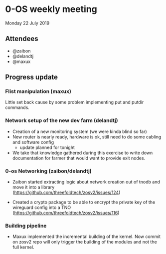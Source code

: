 # 0-OS weekly meeting

Monday 22 July 2019

## Attendees

- @zaibon
- @delandtj
- @maxux


## Progress update


### Flist manipulation (maxux)

Little set back cause by some problem implementing put and putdir commands.

### Network setup of the new dev farm (delandtj)

- Creation of a new monitoring system (we were kinda blind so far)
- New router is nearly ready, hardware is ok, still need to do some cabling and software config
  - update planned for tonight
- We take that knowledge gathered during this exercise to write down documentation for farmer that would want to provide exit nodes.

### 0-os Networking (zaibon/delandtj)

- Zaibon started extracting logic about network creation out of tnodb and move it into a library (https://github.com/threefoldtech/zosv2/issues/124)

- Created a crypto package to be able to encrypt the private key of the wireguard config into a TNO (https://github.com/threefoldtech/zosv2/issues/116)

### Building pipeline

- Maxux implemented the incremental building of the kernel. Now commit on zosv2 repo will only trigger the building of the modules and not the full kernel.

